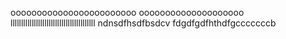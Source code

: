 oooooooooooooooooooooooo
oooooooooooooooooooo
llllllllllllllllllllllllllllllllllllllll
ndnsdfhsdfbsdcv
fdgdfgdfhthdfgcccccccb
